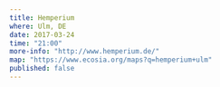 ```yaml
---
title: Hemperium
where: Ulm, DE
date: 2017-03-24
time: "21:00"
more-info: "http://www.hemperium.de/"
map: "https://www.ecosia.org/maps?q=hemperium+ulm"
published: false
---
```

